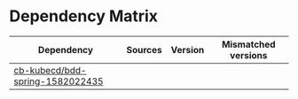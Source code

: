 # Dependency Matrix

Dependency | Sources | Version | Mismatched versions
---------- | ------- | ------- | -------------------
[cb-kubecd/bdd-spring-1582022435](https://github.com/cb-kubecd/bdd-spring-1582022435.git) |  | []() | 
